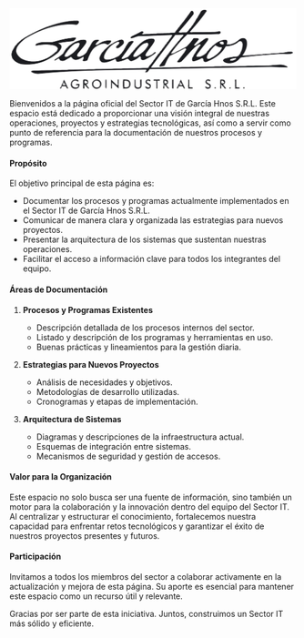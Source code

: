 ![](assets/logo-gh.png)

Bienvenidos a la página oficial del Sector IT de García Hnos S.R.L. Este espacio está dedicado a proporcionar una visión integral de nuestras operaciones, proyectos y estrategias tecnológicas, así como a servir como punto de referencia para la documentación de nuestros procesos y programas.

#### Propósito
El objetivo principal de esta página es:
- Documentar los procesos y programas actualmente implementados en el Sector IT de García Hnos S.R.L.
- Comunicar de manera clara y organizada las estrategias para nuevos proyectos.
- Presentar la arquitectura de los sistemas que sustentan nuestras operaciones.
- Facilitar el acceso a información clave para todos los integrantes del equipo.

#### Áreas de Documentación
1. **Procesos y Programas Existentes**
   - Descripción detallada de los procesos internos del sector.
   - Listado y descripción de los programas y herramientas en uso.
   - Buenas prácticas y lineamientos para la gestión diaria.

2. **Estrategias para Nuevos Proyectos**
   - Análisis de necesidades y objetivos.
   - Metodologías de desarrollo utilizadas.
   - Cronogramas y etapas de implementación.

3. **Arquitectura de Sistemas**
   - Diagramas y descripciones de la infraestructura actual.
   - Esquemas de integración entre sistemas.
   - Mecanismos de seguridad y gestión de accesos.

#### Valor para la Organización
Este espacio no solo busca ser una fuente de información, sino también un motor para la colaboración y la innovación dentro del equipo del Sector IT. Al centralizar y estructurar el conocimiento, fortalecemos nuestra capacidad para enfrentar retos tecnológicos y garantizar el éxito de nuestros proyectos presentes y futuros.

#### Participación
Invitamos a todos los miembros del sector a colaborar activamente en la actualización y mejora de esta página. Su aporte es esencial para mantener este espacio como un recurso útil y relevante.

Gracias por ser parte de esta iniciativa. Juntos, construimos un Sector IT más sólido y eficiente.

